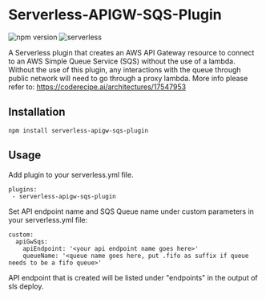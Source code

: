 # Serverless-APIGW-SQS-Plugin

![npm version](https://badge.fury.io/js/serverless-apigw-sqs-plugin.svg) ![serverless](http://public.serverless.com/badges/v3.svg)

A Serverless plugin that creates an AWS API Gateway resource to connect to an AWS Simple Queue Service (SQS) without the use of a lambda. Without the use of this plugin, any interactions with the queue through public network will need to go through a proxy lambda.
More info please refer to: https://coderecipe.ai/architectures/17547953


## Installation
`npm install serverless-apigw-sqs-plugin`
## Usage

Add plugin to your serverless.yml file.

    plugins:
     - serverless-apigw-sqs-plugin

Set API endpoint name and SQS Queue name under custom parameters in your serverless.yml file:

    custom:
      apiGwSqs:
        apiEndpoint: '<your api endpoint name goes here>'
        queueName: '<queue name goes here, put .fifo as suffix if queue needs to be a fifo queue>'

API endpoint that is created will be listed under "endpoints" in the output of sls deploy.

